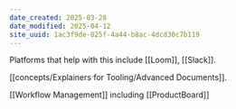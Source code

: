 ```yaml
---
date_created: 2025-03-28
date_modified: 2025-04-12
site_uuid: 1ac3f9de-025f-4a44-b8ac-4dcd30c7b119
---
```


Platforms that help with this include [[Loom]], [[Slack]].

[[concepts/Explainers for Tooling/Advanced Documents]]. 

[[Workflow Management]] including [[ProductBoard]]
